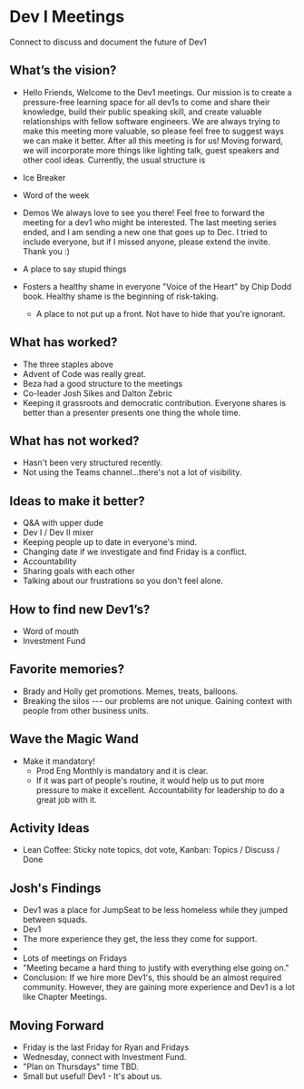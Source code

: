 # Dev I Meetings

Connect to discuss and document the future of Dev1

## What’s the vision? 
 - Hello Friends, 
Welcome to the Dev1 meetings. Our mission is to create a pressure-free learning space for all dev1s to come and share their knowledge, build their public speaking skill, and create valuable relationships with fellow software engineers. We are always trying to make this meeting more valuable, so please feel free to suggest ways we can make it better. After all this meeting is for us! Moving forward, we will incorporate more things like lighting talk, guest speakers and other cool ideas. Currently, the usual structure is
- Ice Breaker
- Word of the week
- Demos
We always love to see you there! Feel free to forward the meeting for a dev1 who might be interested. The last meeting series ended, and I am sending a new one that goes up to Dec. I tried to include everyone, but if I missed anyone, please extend the invite. Thank you :)

 - A place to say stupid things 
 - Fosters a healthy shame in everyone "Voice of the Heart" by Chip Dodd book. Healthy shame is the beginning of risk-taking.
   - A place to not put up a front. Not have to hide that you're ignorant.

## What has worked?
 - The three staples above
 - Advent of Code was really great.
 - Beza had a good structure to the meetings
 - Co-leader Josh Sikes and Dalton Zebric
 - Keeping it grassroots and democratic contribution. Everyone shares is better than a presenter presents one thing the whole time.

## What has not worked?
 - Hasn't been very structured recently.
 - Not using the Teams channel...there's not a lot of visibility.

## Ideas to make it better?
 - Q&A with upper dude
 - Dev I / Dev II mixer
 - Keeping people up to date in everyone's mind.
 - Changing date if we investigate and find Friday is a conflict.
 - Accountability
 - Sharing goals with each other
 - Talking about our frustrations so you don't feel alone.

## How to find new Dev1’s?
 - Word of mouth
 - Investment Fund

## Favorite memories?
 - Brady and Holly get promotions. Memes, treats, balloons.
 - Breaking the silos --- our problems are not unique. Gaining context with people from other business units.

## Wave the Magic Wand
 - Make it mandatory!
   - Prod Eng Monthly is mandatory and it is clear.
   - If it was part of people's routine, it would help us to put more pressure to make it excellent. Accountability for leadership to do a great job with it.

## Activity Ideas
- Lean Coffee: Sticky note topics, dot vote, Kanban: Topics / Discuss / Done

## Josh's Findings
- Dev1 was a place for JumpSeat to be less homeless while they jumped between squads.
- Dev1 
- The more experience they get, the less they come for support.
- 
- Lots of meetings on Fridays
- "Meeting became a hard thing to justify with everything else going on."
- Conclusion: If we hire more Dev1's, this should be an almost required community. However, they are gaining more experience and Dev1 is a lot like Chapter Meetings.

## Moving Forward
- Friday is the last Friday for Ryan and Fridays
- Wednesday, connect with Investment Fund.
- "Plan on Thursdays" time TBD.
- Small but useful! Dev1 - It's about us.